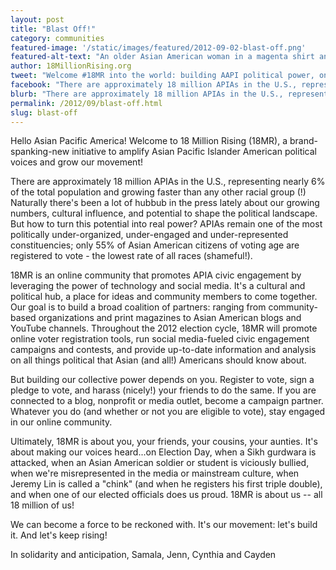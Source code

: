 ```yaml
---
layout: post
title: "Blast Off!"
category: communities
featured-image: '/static/images/featured/2012-09-02-blast-off.png'
featured-alt-text: "An older Asian American woman in a magenta shirt and black pants stands in front of a concrete wall painted with what looks like a rainbow explosion of stars, creating a star out of negative space in the center."
author: 18MillionRising.org 
tweet: "Welcome #18MR into the world: building AAPI political power, online."
facebook: "There are approximately 18 million APIAs in the U.S., representing nearly 6% of the total population and growing faster than any other racial group (!) Naturally there's been a lot of hubbub in the press lately about our growing numbers, cultural influence, and potential to shape the political landscape. But how to turn this potential into real power?"
blurb: "There are approximately 18 million APIAs in the U.S., representing nearly 6% of the total population and growing faster than any other racial group (!) Naturally there's been a lot of hubbub in the press lately about our growing numbers, cultural influence, and potential to shape the political landscape. But how to turn this potential into real power?"
permalink: /2012/09/blast-off.html
slug: blast-off
---
```


Hello Asian Pacific America! Welcome to 18 Million Rising (18MR), a brand-spanking-new initiative to amplify Asian Pacific Islander American political voices and grow our movement!

There are approximately 18 million APIAs in the U.S., representing nearly 6% of the total population and growing faster than any other racial group (!) Naturally there's been a lot of hubbub in the press lately about our growing numbers, cultural influence, and potential to shape the political landscape. But how to turn this potential into real power? APIAs remain one of the most politically under-organized, under-engaged and under-represented constituencies; only 55% of Asian American citizens of voting age are registered to vote - the lowest rate of all races (shameful!).

18MR is an online community that promotes APIA civic engagement by leveraging the power of technology and social media. It's a cultural and political hub, a place for ideas and community members to come together. Our goal is to build a broad coalition of partners: ranging from community-based organizations and print magazines to Asian American blogs and YouTube channels. Throughout the 2012 election cycle, 18MR will promote online voter registration tools, run social media-fueled civic engagement campaigns and contests, and provide up-to-date information and analysis on all things political that Asian (and all!) Americans should know about.

But building our collective power depends on you. Register to vote, sign a pledge to vote, and harass (nicely!) your friends to do the same. If you are connected to a blog, nonprofit or media outlet, become a campaign partner. Whatever you do (and whether or not you are eligible to vote), stay engaged in our online community.

Ultimately, 18MR is about you, your friends, your cousins, your aunties. It's about making our voices heard...on Election Day, when a Sikh gurdwara is attacked, when an Asian American soldier or student is viciously bullied, when we're misrepresented in the media or mainstream culture, when Jeremy Lin is called a "chink" (and when he registers his first triple double), and when one of our elected officials does us proud. 18MR is about us -- all 18 million of us!

We can become a force to be reckoned with. It's our movement: let's build it. And let's keep rising! 

In solidarity and anticipation,
Samala, Jenn, Cynthia and Cayden
